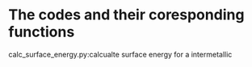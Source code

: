 # The codes and their coresponding functions
calc_surface_energy.py:calcualte surface energy for a intermetallic
